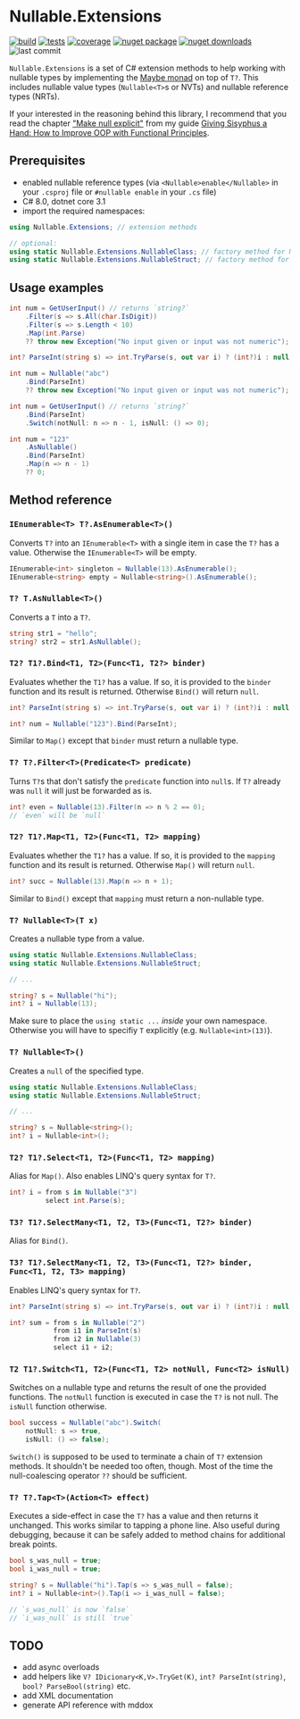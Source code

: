 # Nullable.Extensions

[![build](https://img.shields.io/appveyor/build/bert2/nullable-extensions/master?logo=appveyor)](https://ci.appveyor.com/project/bert2/nullable-extensions/branch/master) [![tests](https://img.shields.io/appveyor/tests/bert2/nullable-extensions/master?compact_message&logo=appveyor)](https://ci.appveyor.com/project/bert2/nullable-extensions/branch/master) [![coverage](https://img.shields.io/codecov/c/github/bert2/Nullable.Extensions/master?logo=codecov)](https://codecov.io/gh/bert2/Nullable.Extensions) [![nuget package](https://img.shields.io/nuget/v/Nullable.Extensions.svg?logo=nuget)](https://www.nuget.org/packages/Nullable.Extensions) [![nuget downloads](https://img.shields.io/nuget/dt/Nullable.Extensions?color=blue&logo=nuget)](https://www.nuget.org/packages/Nullable.Extensions) ![last commit](https://img.shields.io/github/last-commit/bert2/Nullable.Extensions/master?logo=github)

`Nullable.Extensions` is a set of C# extension methods to help working with nullable types by implementing the [Maybe monad](https://www.dotnetcurry.com/patterns-practices/1510/maybe-monad-csharp) on top of `T?`. This includes nullable value types (`Nullable<T>`s or NVTs) and nullable reference types (NRTs).

If your interested in the reasoning behind this library, I recommend that you read the chapter ["Make null explicit"](https://gist.github.com/bert2/2413ea125992fe59d66d24238cf9eba7#make-null-explicit) from my guide [Giving Sisyphus a Hand: How to Improve OOP with Functional Principles](https://gist.github.com/bert2/2413ea125992fe59d66d24238cf9eba7).

## Prerequisites

- enabled nullable reference types (via `<Nullable>enable</Nullable>` in your `.csproj` file or `#nullable enable` in your `.cs` file)
- C# 8.0, dotnet core 3.1
- import the required namespaces:

```csharp
using Nullable.Extensions; // extension methods

// optional:
using static Nullable.Extensions.NullableClass; // factory method for NRTs
using static Nullable.Extensions.NullableStruct; // factory method for NVTs
```

## Usage examples

```csharp
int num = GetUserInput() // returns `string?`
    .Filter(s => s.All(char.IsDigit))
    .Filter(s => s.Length < 10)
    .Map(int.Parse)
    ?? throw new Exception("No input given or input was not numeric");
```

```csharp
int? ParseInt(string s) => int.TryParse(s, out var i) ? (int?)i : null;

int num = Nullable("abc")
    .Bind(ParseInt)
    ?? throw new Exception("No input given or input was not numeric");
```

```csharp
int num = GetUserInput() // returns `string?`
    .Bind(ParseInt)
    .Switch(notNull: n => n - 1, isNull: () => 0);
```

```csharp
int num = "123"
    .AsNullable()
    .Bind(ParseInt)
    .Map(n => n - 1)
    ?? 0;
```

## Method reference

### `IEnumerable<T> T?.AsEnumerable<T>()`

Converts `T?` into an `IEnumerable<T>` with a single item in case the `T?` has a value. Otherwise the `IEnumerable<T>` will be empty.

```csharp
IEnumerable<int> singleton = Nullable(13).AsEnumerable();
IEnumerable<string> empty = Nullable<string>().AsEnumerable();
```

### `T? T.AsNullable<T>()`

Converts a `T` into a `T?`.

```csharp
string str1 = "hello";
string? str2 = str1.AsNullable();
```

### `T2? T1?.Bind<T1, T2>(Func<T1, T2?> binder)`

Evaluates whether the `T1?` has a value. If so, it is provided to the `binder` function and its result is returned. Otherwise `Bind()` will return `null`.

```csharp
int? ParseInt(string s) => int.TryParse(s, out var i) ? (int?)i : null;

int? num = Nullable("123").Bind(ParseInt);
```

Similar to `Map()` except that `binder` must return a nullable type.

### `T? T?.Filter<T>(Predicate<T> predicate)`

Turns `T?`s that don't satisfy the `predicate` function into `null`s. If `T?` already was `null` it will just be forwarded as is.

```csharp
int? even = Nullable(13).Filter(n => n % 2 == 0);
// `even` will be `null`
```

### `T2? T1?.Map<T1, T2>(Func<T1, T2> mapping)`

Evaluates whether the `T1?` has a value. If so, it is provided to the `mapping` function and its result is returned. Otherwise `Map()` will return `null`.

```csharp
int? succ = Nullable(13).Map(n => n + 1);
```

Similar to `Bind()` except that `mapping` must return a non-nullable type.

### `T? Nullable<T>(T x)`

Creates a nullable type from a value.

```csharp
using static Nullable.Extensions.NullableClass;
using static Nullable.Extensions.NullableStruct;

// ...

string? s = Nullable("hi");
int? i = Nullable(13);
```

Make sure to place the `using static ...` _inside_ your own namespace. Otherwise you will have to specifiy `T` explicitly (e.g. `Nullable<int>(13)`).

### `T? Nullable<T>()`

Creates a `null` of the specified type.

```csharp
using static Nullable.Extensions.NullableClass;
using static Nullable.Extensions.NullableStruct;

// ...

string? s = Nullable<string>();
int? i = Nullable<int>();
```

### `T2? T1?.Select<T1, T2>(Func<T1, T2> mapping)`

Alias for `Map()`. Also enables LINQ's query syntax for `T?`.

```csharp
int? i = from s in Nullable("3")
         select int.Parse(s);
```

### `T3? T1?.SelectMany<T1, T2, T3>(Func<T1, T2?> binder)`

Alias for `Bind()`.

### `T3? T1?.SelectMany<T1, T2, T3>(Func<T1, T2?> binder, Func<T1, T2, T3> mapping)`

Enables LINQ's query syntax for `T?`.

```csharp
int? ParseInt(string s) => int.TryParse(s, out var i) ? (int?)i : null;

int? sum = from s in Nullable("2")
           from i1 in ParseInt(s)
           from i2 in Nullable(3)
           select i1 + i2;
```

### `T2 T1?.Switch<T1, T2>(Func<T1, T2> notNull, Func<T2> isNull)`

Switches on a nullable type and returns the result of one the provided functions. The `notNull` function is executed in case the `T?` is not null. The `isNull` function otherwise.

```csharp
bool success = Nullable("abc").Switch(
    notNull: s => true,
    isNull: () => false);
```

`Switch()` is supposed to be used to terminate a chain of `T?` extension methods. It shouldn't be needed too often, though. Most of the time the null-coalescing operator `??` should be sufficient.

### `T? T?.Tap<T>(Action<T> effect)`

Executes a side-effect in case the `T?` has a value and then returns it unchanged. This works similar to tapping a phone line. Also useful during debugging, because it can be safely added to method chains for additional break points.

```csharp
bool s_was_null = true;
bool i_was_null = true;

string? s = Nullable("hi").Tap(s => s_was_null = false);
int? i = Nullable<int>().Tap(i => i_was_null = false);

// `s_was_null` is now `false`
// `i_was_null` is still `true`
```

## TODO

- add async overloads
- add helpers like `V? IDicionary<K,V>.TryGet(K)`, `int? ParseInt(string)`, `bool? ParseBool(string)` etc.
- add XML documentation
- generate API reference with mddox
